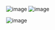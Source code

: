 ![image](https://github.com/user-attachments/assets/8d08ede6-2ea0-4685-860f-25c3b477c5c3)
![image](https://github.com/user-attachments/assets/f91fbcea-db30-411a-9093-b762984a3f17)

![image](https://github.com/user-attachments/assets/7a1da902-10f3-4165-8cf2-c33b43639bc3)






